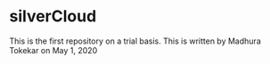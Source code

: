 # silverCloud
This is the first repository on a trial basis. 
This is written by Madhura Tokekar on May 1, 2020
